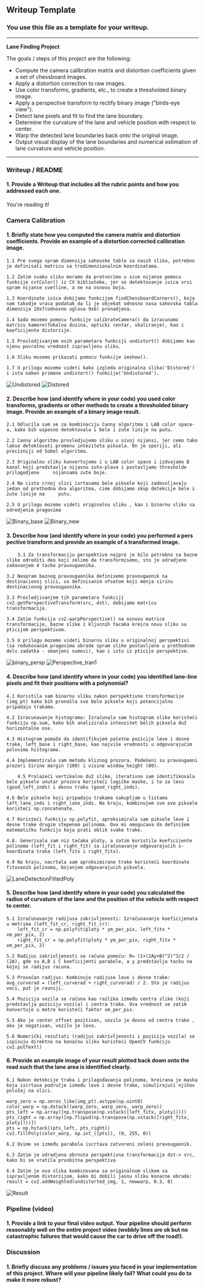 ## Writeup Template

### You use this file as a template for your writeup.

---

**Lane Finding Project**

The goals / steps of this project are the following:

* Compute the camera calibration matrix and distortion coefficients given a set of chessboard images.
* Apply a distortion correction to raw images.
* Use color transforms, gradients, etc., to create a thresholded binary image.
* Apply a perspective transform to rectify binary image ("birds-eye view").
* Detect lane pixels and fit to find the lane boundary.
* Determine the curvature of the lane and vehicle position with respect to center.
* Warp the detected lane boundaries back onto the original image.
* Output visual display of the lane boundaries and numerical estimation of lane curvature and vehicle position.

[//]: # (Image References)

[image1]: ./examples/undistort_output.png "Undistorted"
[image2]: ./test_images/test1.jpg "Road Transformed"
[image3]: ./examples/binary_combo_example.jpg "Binary Example"
[image4]: ./examples/warped_straight_lines.jpg "Warp Example"
[image5]: ./examples/color_fit_lines.jpg "Fit Visual"
[image6]: ./examples/example_output.jpg "Output"
[video1]: ./project_video.mp4 "Video"

---

### Writeup / README

#### 1. Provide a Writeup that includes all the rubric points and how you addressed each one.

You're reading it!

### Camera Calibration
#### 1. Briefly state how you computed the camera matrix and distortion coefficients. Provide an example of a distortion corrected calibration image.

	1.1 Pre svega spram dimenzija sahovske table sa nasih slika, potrebno je definisati matricu sa trodimenzionalnim koordinatama.
 
	1.2 Zatim svaku sliku moramo da pretvorimo u sive nijanse pomocu funkcije cvtColor() iz CV biblioteke, jer se detektovanje ivica vrsi spram nijanse svetline, a ne na osnovu boja.
 
	1.3 Koordinate ivica dobijamo funkcijom findChessboardCorners(), koja nam takodje vraca podatak da li je objekat odnosno nasa sahovska tabla dimenzija 10x7(odnosno uglova 9x6) pronadjena.
 
	1.4 Sada mozemo pomocu funkcije calibrateCamera() da izracunamo matricu kamere(fokalna duzina, opticki centar, skaliranje), kao i koeficijente distorzije.
 
	1.5 Prosledjivanjem ovih parametara funkciji undistort() dobijamo kao njenu povratnu vrednost ispravljenu sliku.
 
	1.6 Sliku mozemo prikazati pomocu funkcije imshow().
 
 	1.7 U prilogu mozemo videti kako izgleda originalna slika('Distored') i ista nakon primene undistort() funkcije('Undistored').
	
![Undistored](https://github.com/user-attachments/assets/e4a825fe-65e7-4380-894d-1a650d398e28) 
![Distored](https://github.com/user-attachments/assets/509db27e-00d7-46c4-ad75-122ad0102c36)






#### 2. Describe how (and identify where in your code) you used color transforms, gradients or other methods to create a thresholded binary image.  Provide an example of a binary image result.

	2.1 Odlucila sam se za kombinaciju Canny algoritma i LAB color space-a, kako bih uspesno detektovala i bele i zute linije na putu.
 
	2.2 Canny algoritmu prosledjujemo sliku u sivoj nijansi, jer cemo tako lakse detektovati promenu inteziteta piksela. On je sporiji, ali precizniji od Sobel algoritma. 
 
	2.3 Originalnu sliku konvertujemo i u LAB color space i izdvajamo B kanal koji predstavlja nijasnu zuto-plava i postavljamo thresholde prilagodjene 	nijansama zute boje.
 
	2.4 Na cisto crnoj slici isrtavamo bele piksele koji zadovoljavaju jedan od prethodna dva algoritma, cime dobijamo skup detekcije bele i zute linije na 	putu.
 
 	2.5 U prilogu mozemo videti originalnu sliku , kao i binarnu sliku sa odredjenim pragovima


![Binary_base](https://github.com/user-attachments/assets/e073391d-daf3-433b-bd48-b3b36e49732f)
![Binary_new](https://github.com/user-attachments/assets/a5d59173-1061-417d-9c3a-282edddd6097)

#### 3. Describe how (and identify where in your code) you performed a pers pective transform and provide an example of a transformed image.

        3.1 Za transformaciju perspektive najpre je bilo potrebno sa bazne slike odrediti deo koji zelimo da transformisemo, sto je odradjeno zadavanjem 4 tacke pravougaonika.
	
	3.2 Naspram baznog pravougaonika definisemo pravougaonik na destinacionoj slici, sa definisanim ofsetom koji menja sirinu destinacionog pravougaonika.
 
	3.3 Prosledjivanjem tih parametara funkciji cv2.getPerspectiveTransform(src, dst), dobijamo matricu transformacije.
 
	3.4 Zatim funkcija cv2.warpPerspective() na osnovu matrice transformacije, bazne slike i kljucnih tacaka kreira novu sliku sa pticijom perspektivom.
 
	3.5 U prilogu mozemo videti binarnu sliku u originalnoj perspektivi (sa redukovanim pragovima obrade spram slike postavljene u prethodnom delu zadatka - smanjeni sumovi), kao i istu iz pticije perspektive.
![binary_persp](https://github.com/user-attachments/assets/afe68e76-dab9-4a95-bb0e-0d7885c0d0da)
![Perspective_tran1](https://github.com/user-attachments/assets/06c4855d-360c-4785-9890-2133959f1140)




#### 4. Describe how (and identify where in your code) you identified lane-line pixels and fit their positions with a polynomial?

	4.1 Koristila sam binarnu sliku nakon perspektivne transformacije (img_pt) kako bih pronašla sve bele piksele koji potencijalno pripadaju trakama.
 
 	4.2 Izracunavanje histograma: Izračunala sam histogram slike koristeći funkciju np.sum, kako bih analizirala intenzitet belih piksela duž horizontalne ose.
  
  	4.3 Histogram pomaže da identifikujem početne pozicije leve i desne trake, left_base i right_base, kao najviše vrednosti u odgovarajućim polovima histograma.
   
   	4.4 Implementirala sam metodu kliznog prozora. Podešeni su pravougaoni prozori širine margin (100) i visine window_height (80).
    
    	4.5 Prolazeći vertikalno duž slike, iterativno sam identifikovala bele piksele unutar prozora koristeći logičke maske, i to za levu (good_left_inds) i desnu traku (good_right_inds).
     
	4.6 Bele piksele koji pripadaju trakama sakupljam u listama left_lane_inds i right_lane_inds. Na kraju, kombinujem sve ove piksele koristeći np.concatenate.
 
	4.7 Koristeći funkciju np.polyfit, aproksimirala sam piksele leve i desne trake drugim stepenom polinoma. Ovo mi omogućava da definišem matematičku funkciju koja prati oblik svake trake.
 
	4.8. Generisala sam niz tačaka ploty, a zatim koristila koeficijente polinoma (left_fit i right_fit) za izračunavanje odgovarajućih x-koordinata traka (left_fitx i right_fitx).
 
 	4.9 Na kraju, nacrtala sam aproksimirane trake koristeći koordinate fitovanih polinoma, bojanjem odgovarajucih piksela.
![LaneDetectionFittedPoly](https://github.com/user-attachments/assets/17b588a4-fe27-4588-8cef-4fe11ebd459e)



#### 5. Describe how (and identify where in your code) you calculated the radius of curvature of the lane and the position of the vehicle with respect to center.

	5.1 Izračunavanje radijusa zakrivljenosti: Izračunavanje koeficijenata u metrima (left_fit_cr, right_fit_cr): 
		left_fit_cr = np.polyfit(ploty * ym_per_pix, left_fitx * xm_per_pix, 2)
		right_fit_cr = np.polyfit(ploty * ym_per_pix, right_fitx * xm_per_pix, 2)

	5.2 Radijus zakrivljenosti se računa pomoću: R= (1+(2Ay+B)^2)^3/2 / (2A), gde su A,B i C koeficijenti parabole, a y predstavlja tacku na kojoj se radijus racuna. 
 
	5.3 Prosečan radijus: Kombinuje radijuse leve i desne trake: avg_curverad = (left_curverad + right_curverad) / 2. Sto je radijus veci, put je ravniji.
 
	5.4 Pozicija vozila se računa kao razlika između centra slike (koji predstavlja poziciju vozila) i centra trake. Ova vrednost se zatim konvertuje u metre koristeći faktor xm_per_pix. 
 
	5.5 Ako je center_offset pozitivan, vozilo je desno od centra trake , ako je negativan, vozilo je levo.
 
	5.6 Numerički rezultati (radijus zakrivljenosti i pozicija vozila) se ispisuju direktno na konačnu sliku koristeći OpenCV funkciju cv2.putText()

#### 6. Provide an example image of your result plotted back down onto the road such that the lane area is identified clearly.

	6.1 Nakon detekcije traka i prilagođavanja polinoma, kreirana je maska koja iscrtava područje između leve i desne trake, simulirajući njihov položaj na slici.
 
	warp_zero = np.zeros_like(img_pt).astype(np.uint8)
	color_warp = np.dstack((warp_zero, warp_zero, warp_zero))
	pts_left = np.array([np.transpose(np.vstack([left_fitx, ploty]))])
	pts_right = np.array([np.flipud(np.transpose(np.vstack([right_fitx, ploty])))])
	pts = np.hstack((pts_left, pts_right))
	cv2.fillPoly(color_warp, np.int_([pts]), (0, 255, 0))
 
	6.2 Ovime se između parabola iscrtava zatvoreni zeleni pravougaonik.
 
	6.3 Zatim je odradjena obrnuta perspektivna transformacija dst-> src, kako bi se vratila prvobitna perspektiva
 
	6.4 Zatim je ova slika kombinovana sa originalnom slikom sa ispravljenom distorzijom, kako bi dobili jasnu sliku konacne obrade:
	result = cv2.addWeighted(undistorted_img, 1, newwarp, 0.3, 0)
	
![Result](https://github.com/user-attachments/assets/b85079ce-133c-45d2-b421-1d51afc7d7e8)

	
### Pipeline (video)

#### 1. Provide a link to your final video output.  Your pipeline should perform reasonably well on the entire project video (wobbly lines are ok but no catastrophic failures that would cause the car to drive off the road!).



### Discussion

#### 1. Briefly discuss any problems / issues you faced in your implementation of this project.  Where will your pipeline likely fail?  What could you do to make it more robust?



